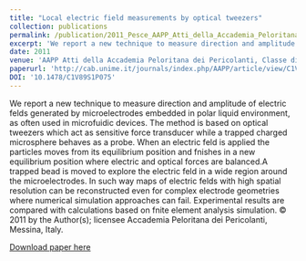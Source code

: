 ```yaml
---
title: "Local electric field measurements by optical tweezers"
collection: publications
permalink: /publication/2011_Pesce_AAPP_Atti_della_Accademia_Peloritana_dei_Pericolanti_Classe_di_Scienze_Fisiche_Matematiche_e_Naturali
excerpt: 'We report a new technique to measure direction and amplitude of electric felds generated by microelectrodes embedded in polar liquid environment, as often used in microfuidic devices. The method is based on optical tweezers which act as sensitive force transducer while a trapped charged microsphere behaves as a probe. When an electric feld is applied the particles moves from its equilibrium position and fnishes in a new equilibrium position where electric and optical forces are balanced.A trapped bead is moved to explore the electric feld in a wide region around the microelectrodes. In such way maps of electric felds with high spatial resolution can be reconstructed even for complex electrode geometries where numerical simulation approaches can fail. Experimental results are compared with calculations based on fnite element analysis simulation. © 2011 by the Author(s); licensee Accademia Peloritana dei Pericolanti, Messina, Italy.'
date: 2011
venue: 'AAPP Atti della Accademia Peloritana dei Pericolanti, Classe di Scienze Fisiche, Matematiche e Naturali'
paperurl: 'http://cab.unime.it/journals/index.php/AAPP/article/view/C1V89S1P075'
DOI: '10.1478/C1V89S1P075'
---
```

We report a new technique to measure direction and amplitude of electric felds generated by microelectrodes embedded in polar liquid environment, as often used in microfuidic devices. The method is based on optical tweezers which act as sensitive force transducer while a trapped charged microsphere behaves as a probe. When an electric feld is applied the particles moves from its equilibrium position and fnishes in a new equilibrium position where electric and optical forces are balanced.A trapped bead is moved to explore the electric feld in a wide region around the microelectrodes. In such way maps of electric felds with high spatial resolution can be reconstructed even for complex electrode geometries where numerical simulation approaches can fail. Experimental results are compared with calculations based on fnite element analysis simulation. © 2011 by the Author(s); licensee Accademia Peloritana dei Pericolanti, Messina, Italy.

[Download paper here](http://cab.unime.it/journals/index.php/AAPP/article/view/C1V89S1P075)
